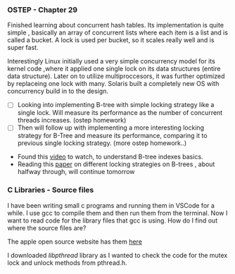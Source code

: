 ### OSTEP - Chapter 29

Finished learning about concurrent hash tables. Its implementation is quite simple , basically an array of concurrent lists where each item is a list and is called a bucket. A lock is used per bucket, so it scales really well and is super fast.

Interestingly Linux initially used a very simple concurrency model for its kernel code ,where it applied one single lock on its data structures (entire data structure). Later on to utilize multiproccesors, it was further optimized  by replaceing one lock with many. Solaris built a completely new OS with concurrency build in to the design.

- [ ] Looking into implementing  B-tree with simple locking strategy like a single lock. Will measure its performance as the number of concurrent threads increases. (ostep homework)
- [ ] Then will follow up with implementing a more interesting locking strategy for B-Tree and measure its performance, comparing it to previous single locking strategy. (more ostep homework..)

- Found this [video](https://www.youtube.com/watch?v=pH-WsPCZWC8) to watch, to understand B-tree indexes basics.
- Reading this [paper](https://15721.courses.cs.cmu.edu/spring2016/papers/a16-graefe.pdf) on different locking strategies on B-trees , about halfway through, will continue tomorrow  


### C Libraries - Source files

I have been writing small c programs and running them in VSCode for a while. I use gcc to compile them and then run them from the terminal. Now I want to read code for the library files that gcc is using. How do I find out where the source files are?

The apple open source website has them [here](https://opensource.apple.com/releases/)

I downloaded *libpthread* library as I wanted to check the code for the mutex lock and unlock methods from pthread.h.
